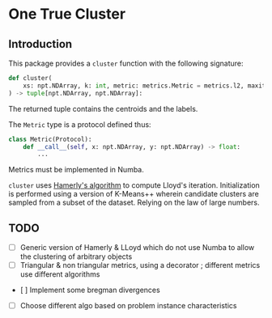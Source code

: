# One True Cluster

## Introduction

This package provides a `cluster` function with the following signature:
```python
def cluster(
    xs: npt.NDArray, k: int, metric: metrics.Metric = metrics.l2, maxiter=MAXITER
) -> tuple[npt.NDArray, npt.NDArray]:
```

The returned tuple contains the centroids and the labels.

The `Metric` type is a protocol defined thus:
```python
class Metric(Protocol):
    def __call__(self, x: npt.NDArray, y: npt.NDArray) -> float:
        ...
```

Metrics must be implemented in Numba.

`cluster` uses [Hamerly's algorithm](https://cs.baylor.edu/~hamerly/papers/sdm_2010.pdf) to compute Lloyd's iteration. Initialization is performed using a version of K-Means++ wherein candidate clusters are sampled from a subset of the dataset. Relying on the law of large numbers.

## TODO

- [ ] Generic version of Hamerly & LLoyd which do not use Numba to allow the clustering of arbitrary objects
- [ ] Triangular & non triangular metrics, using a decorator ; different metrics use different algorithms
- [ ] Implement some bregman divergences
- [ ] Choose different algo based on problem instance characteristics

